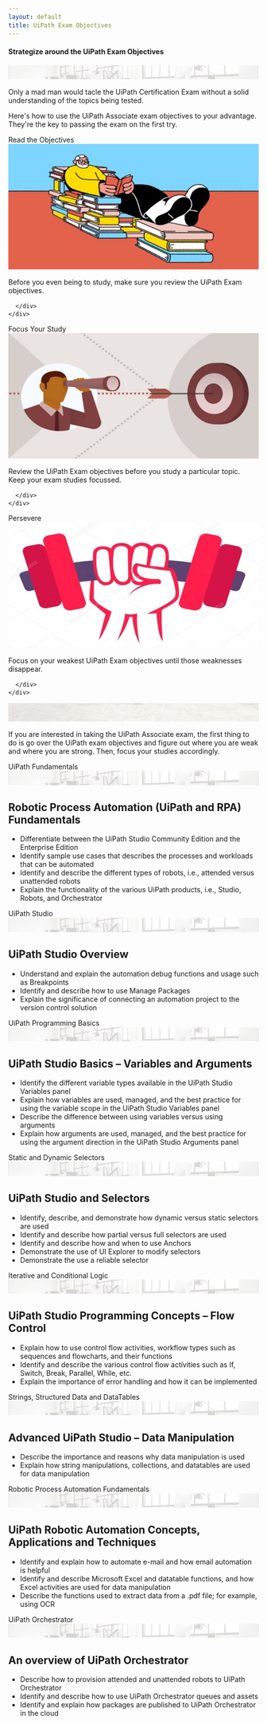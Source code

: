 ```yaml
---
layout: default
title: UiPath Exam Objectives
---
```

<div class="row">



<div class="col-12 mb-2  d-flex align-items-stretch">
<div class="card">
  <div class="card-header">
	  <h4>Strategize around the UiPath Exam Objectives</h4>
  </div>
  <img src="/assets/background-small4.jpg" class="card-img-top" alt="UiPath Exam Strategy">
  <div class="card-body">
	  <p class="card-text">Only a mad man would tacle the UiPath Certification Exam without a solid understanding of the topics being tested.</p>
	  <p class="card-text">Here's how to use the UiPath Associate exam objectives to your advantage. They're the key to passing the exam on the first try.</p>
  </div>
</div>
	</div>
	
	
	
  <div class=" col-6 col-xs-6 col-sm-6 col-md-4 col-lg-4 col-xl-4 mb-2  d-flex align-items-stretch">
    <div class="card" >
      <div class="card-header">Read the Objectives</div>
      <img src="/assets/read.jpg" class="card-img-top" alt="uipath certification">
      <div class="card-body d-flex flex-column">
        <p class="card-text">Before you even being to study, make sure you review the UiPath Exam objectives.</p>

      </div>
    </div>
  </div>
  
  
  <div class=" col-6 col-xs-6 col-sm-6 col-md-4 col-lg-4 col-xl-4 mb-2  d-flex align-items-stretch">
    <div class="card" >
      <div class="card-header">Focus Your Study</div>
      <img src="/assets/focus.jpg" class="card-img-top" alt="uipath certification">
      <div class="card-body d-flex flex-column">
        <p class="card-text">Review the UiPath Exam objectives before you study a particular topic. Keep your exam studies focussed.</p>

      </div>
    </div>
  </div>
  <div class=" col-6 col-xs-6 col-sm-6 col-md-4 col-lg-4 col-xl-4 mb-2  d-flex align-items-stretch">
    <div class="card" >
      <div class="card-header">Persevere</div>
      <img src="/assets/dumbell.jpg" class="card-img-top" alt="uipath certification">
      <div class="card-body d-flex flex-column">
        <p class="card-text">Focus on your weakest UiPath Exam objectives until those weaknesses disappear.</p>

      </div>
    </div>
  </div>
  
  <div class=" col-12   d-flex align-items-stretch">
    <div class="card" >
<img src="/assets/background-small2.jpg" class="card-img-top" alt="...">
      <div class="card-body">
    <p class="card-text">If you are interested in taking the UiPath Associate exam, the first thing to do is go over the UiPath exam objectives and figure out where you are weak and where you are strong. Then, focus your studies accordingly.</p>     
      
          
<div class="card m-2">
  <div class="card-header">
    UiPath Fundamentals
  </div>
  <img src="/assets/background-small4.jpg" class="card-img-top" alt="...">
  <div class="card-body">
    <h2 class="card-title">Robotic Process Automation (UiPath and RPA) Fundamentals</h2><ul>
    <li class="card-text">Differentiate between the UiPath Studio Community Edition and the Enterprise Edition</li>
	<li class="card-text">Identify sample use cases that describes the processes and workloads that can be automated</li>
	<li class="card-text">Identify and describe the different types of robots, i.e., attended versus unattended robots</li>
	<li class="card-text">Explain the functionality of the various UiPath products, i.e., Studio, Robots, and Orchestrator</li>
</ul></div>  </div>

<div class="card m-2">
  <div class="card-header">
    UiPath Studio
  </div>
  <img src="/assets/background-small4.jpg" class="card-img-top" alt="...">
  <div class="card-body">
    <h2 class="card-title">UiPath Studio Overview</h2><ul>
    <li class="card-text">Understand and explain the automation debug functions and usage such as Breakpoints</li>
	<li class="card-text">Identify and describe how to use Manage Packages</li>
	<li class="card-text">Explain the significance of connecting an automation project to the version control solution</li>
</ul></div>  </div>


<div class="card m-2">
  <div class="card-header">
    UiPath Programming Basics
  </div>
  <img src="/assets/background-small4.jpg" class="card-img-top" alt="...">
  <div class="card-body">
    <h2 class="card-title">UiPath Studio Basics – Variables and Arguments</h2><ul>
    <li class="card-text">Identify the different variable types available in the UiPath Studio Variables panel</li>
	<li class="card-text">Explain how variables are used, managed, and the best practice for using the variable scope in the UiPath Studio Variables panel</li>
	<li class="card-text">Describe the difference between using variables versus using arguments</li>
	<li class="card-text">Explain how arguments are used, managed, and the best practice for using the argument direction in the UiPath Studio Arguments panel</li>

</ul></div>  </div>

<div class="card m-2">
  <div class="card-header">
    Static and Dynamic Selectors
  </div>
  <img src="/assets/background-small4.jpg" class="card-img-top" alt="...">
  <div class="card-body">
    <h2 class="card-title">UiPath Studio and Selectors</h2><ul>
    <li class="card-text">Identify, describe, and demonstrate how dynamic versus static selectors are used</li>
	<li class="card-text">Identify and describe how partial versus full selectors are used</li>
	<li class="card-text">Identify and describe how and when to use Anchors</li>
	<li class="card-text">Demonstrate the use of UI Explorer to modify selectors</li>
	<li class="card-text">Demonstrate the use a reliable selector</li>
</ul></div>  </div>

<div class="card m-2">
  <div class="card-header">
    Iterative and Conditional Logic
  </div>
  <img src="/assets/background-small4.jpg" class="card-img-top" alt="...">
  <div class="card-body">
    <h2 class="card-title">UiPath Studio Programming Concepts – Flow Control</h2><ul>
    <li class="card-text">Explain how to use control flow activities, workflow types such as sequences and flowcharts, and their functions</li>
	<li class="card-text">Identify and describe the various control flow activities such as If, Switch, Break, Parallel, While, etc.</li>
	<li class="card-text">Explain the importance of error handling and how it can be implemented</li>
</ul></div>  </div>

<div class="card m-2">
  <div class="card-header">
    Strings, Structured Data and DataTables
  </div>
  <img src="/assets/background-small4.jpg" class="card-img-top" alt="...">
  <div class="card-body">
    <h2 class="card-title">Advanced UiPath Studio – Data Manipulation</h2><ul>
    <li class="card-text">Describe the importance and reasons why data manipulation is used</li>
	<li class="card-text">Explain how string manipulations, collections, and datatables are used for data manipulation</li>
</ul></div>  </div>

<div class="card m-2" >
  <div class="card-header">
    Robotic Process Automation Fundamentals
  </div>
  <img src="/assets/background-small4.jpg" class="card-img-top" alt="...">
  <div class="card-body">
    <h2 class="card-title">UiPath Robotic Automation Concepts, Applications and Techniques</h2><ul>
    <li class="card-text">Identify and explain how to automate e-mail and how email automation is helpful</li>
	<li class="card-text">Identify and describe Microsoft Excel and datatable functions, and how Excel activities are used for data manipulation</li>
	<li class="card-text">Describe the functions used to extract data from a .pdf file; for example, using OCR</li>

</ul></div>  </div>



<div class="card m-2" >
  <div class="card-header">
    UiPath Orchestrator
  </div>
  <img src="/assets/background-small4.jpg" class="card-img-top" alt="...">
  <div class="card-body">
    <h2 class="card-title">An overview of UiPath Orchestrator</h2><ul>
    <li class="card-text">Describe how to provision attended and unattended robots to UiPath Orchestrator</li>
	<li class="card-text">Identify and describe how to use UiPath Orchestrator queues and assets</li>
	<li class="card-text">Identify and explain how packages are published to UiPath Orchestrator in the cloud</li>
</ul></div>  </div>
   


</div>
    </div>
  </div>
</div>
